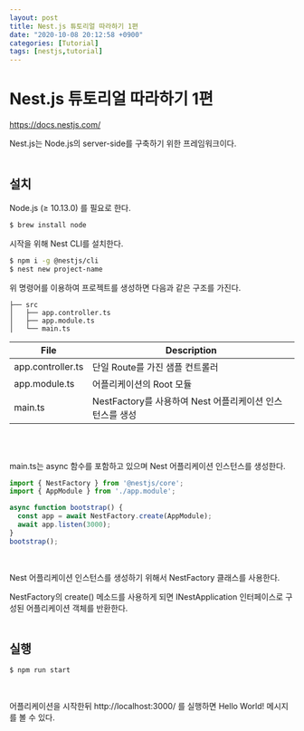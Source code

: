 ```yaml
---
layout: post
title: Nest.js 튜토리얼 따라하기 1편
date: "2020-10-08 20:12:58 +0900"
categories: [Tutorial]
tags: [nestjs,tutorial]
---
```


# Nest.js 튜토리얼 따라하기 1편

https://docs.nestjs.com/

Nest.js는 Node.js의 server-side를 구축하기 위한 프레임워크이다.
<br/>
<br/>

## 설치

Node.js (≥ 10.13.0) 를 필요로 한다.
```bash
$ brew install node
```

시작을 위해 Nest CLI를 설치한다.
```bash
$ npm i -g @nestjs/cli
$ nest new project-name
```

위 명령어를 이용하여 프로젝트를 생성하면 다음과 같은 구조를 가진다.

```text
├── src
│   ├── app.controller.ts
│   ├── app.module.ts
│   └── main.ts
```

|File|Description|
|----|---|
|app.controller.ts|단일 Route를 가진 샘플 컨트롤러|
|app.module.ts|어플리케이션의 Root 모듈|
|main.ts|NestFactory를 사용하여 Nest 어플리케이션 인스턴스를 생성|

<br/>
<br/>

main.ts는 async 함수를 포함하고 있으며 Nest 어플리케이션 인스턴스를 생성한다.

```typescript
import { NestFactory } from '@nestjs/core';
import { AppModule } from './app.module';

async function bootstrap() {
  const app = await NestFactory.create(AppModule);
  await app.listen(3000);
}
bootstrap();
```
<br/>

Nest 어플리케이션 인스턴스를 생성하기 위해서 NestFactory 클래스를 사용한다.
<br/>

NestFactory의 create() 메소드를 사용하게 되면 INestApplication 인터페이스로 구성된 어플리케이션 객체를 반환한다.
<br/>
<br/>

## 실행
```bash
$ npm run start
```
<br/>

어플리케이션을 시작한뒤 http://localhost:3000/ 를 실행하면 Hello World! 메시지를 볼 수 있다.
